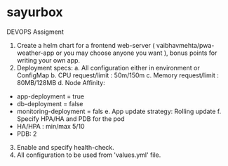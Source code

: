 # sayurbox

DEVOPS Assigment

1. Create a helm chart for a frontend web-server ( vaibhavmehta/pwa-weather-app or
you may choose anyone you want ), bonus points for writing your own app.
2. Deployment specs:
a. All configuration either in environment or ConfigMap
b. CPU request/limit : 50m/150m
c. Memory request/limit : 80MB/128MB
d. Node Affinity:
- app-deployment = true
- db-deployment = false
- monitoring-deployment = fals
e. App update strategy: Rolling update
f. Specify HPA/HA and PDB for the pod
- HA/HPA : min/max 5/10
- PDB: 2

3. Enable and specify health-check.
4. All configuration to be used from 'values.yml' file.
